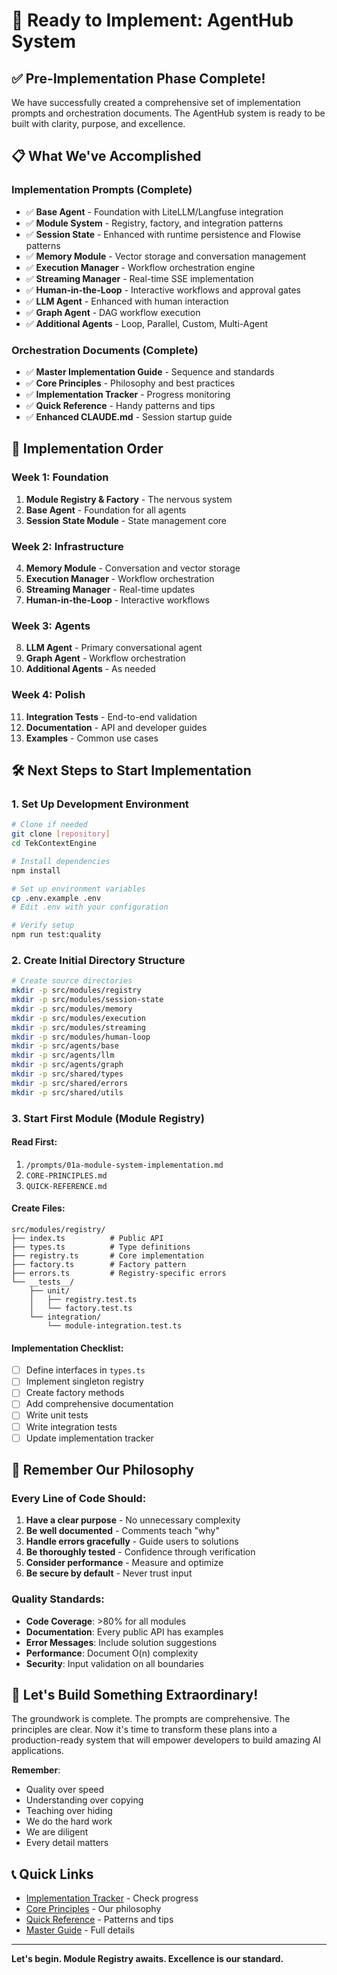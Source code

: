 # 🚀 Ready to Implement: AgentHub System

## ✅ Pre-Implementation Phase Complete!

We have successfully created a comprehensive set of implementation prompts and orchestration documents. The AgentHub system is ready to be built with clarity, purpose, and excellence.

## 📋 What We've Accomplished

### Implementation Prompts (Complete)
- ✅ **Base Agent** - Foundation with LiteLLM/Langfuse integration
- ✅ **Module System** - Registry, factory, and integration patterns
- ✅ **Session State** - Enhanced with runtime persistence and Flowise patterns
- ✅ **Memory Module** - Vector storage and conversation management
- ✅ **Execution Manager** - Workflow orchestration engine
- ✅ **Streaming Manager** - Real-time SSE implementation
- ✅ **Human-in-the-Loop** - Interactive workflows and approval gates
- ✅ **LLM Agent** - Enhanced with human interaction
- ✅ **Graph Agent** - DAG workflow execution
- ✅ **Additional Agents** - Loop, Parallel, Custom, Multi-Agent

### Orchestration Documents (Complete)
- ✅ **Master Implementation Guide** - Sequence and standards
- ✅ **Core Principles** - Philosophy and best practices
- ✅ **Implementation Tracker** - Progress monitoring
- ✅ **Quick Reference** - Handy patterns and tips
- ✅ **Enhanced CLAUDE.md** - Session startup guide

## 🎯 Implementation Order

### Week 1: Foundation
1. **Module Registry & Factory** - The nervous system
2. **Base Agent** - Foundation for all agents
3. **Session State Module** - State management core

### Week 2: Infrastructure
4. **Memory Module** - Conversation and vector storage
5. **Execution Manager** - Workflow orchestration
6. **Streaming Manager** - Real-time updates
7. **Human-in-the-Loop** - Interactive workflows

### Week 3: Agents
8. **LLM Agent** - Primary conversational agent
9. **Graph Agent** - Workflow orchestration
10. **Additional Agents** - As needed

### Week 4: Polish
11. **Integration Tests** - End-to-end validation
12. **Documentation** - API and developer guides
13. **Examples** - Common use cases

## 🛠️ Next Steps to Start Implementation

### 1. Set Up Development Environment
```bash
# Clone if needed
git clone [repository]
cd TekContextEngine

# Install dependencies
npm install

# Set up environment variables
cp .env.example .env
# Edit .env with your configuration

# Verify setup
npm run test:quality
```

### 2. Create Initial Directory Structure
```bash
# Create source directories
mkdir -p src/modules/registry
mkdir -p src/modules/session-state
mkdir -p src/modules/memory
mkdir -p src/modules/execution
mkdir -p src/modules/streaming
mkdir -p src/modules/human-loop
mkdir -p src/agents/base
mkdir -p src/agents/llm
mkdir -p src/agents/graph
mkdir -p src/shared/types
mkdir -p src/shared/errors
mkdir -p src/shared/utils
```

### 3. Start First Module (Module Registry)

#### Read First:
1. `/prompts/01a-module-system-implementation.md`
2. `CORE-PRINCIPLES.md`
3. `QUICK-REFERENCE.md`

#### Create Files:
```
src/modules/registry/
├── index.ts          # Public API
├── types.ts          # Type definitions
├── registry.ts       # Core implementation
├── factory.ts        # Factory pattern
├── errors.ts         # Registry-specific errors
└── __tests__/
    ├── unit/
    │   ├── registry.test.ts
    │   └── factory.test.ts
    └── integration/
        └── module-integration.test.ts
```

#### Implementation Checklist:
- [ ] Define interfaces in `types.ts`
- [ ] Implement singleton registry
- [ ] Create factory methods
- [ ] Add comprehensive documentation
- [ ] Write unit tests
- [ ] Write integration tests
- [ ] Update implementation tracker

## 💭 Remember Our Philosophy

### Every Line of Code Should:
1. **Have a clear purpose** - No unnecessary complexity
2. **Be well documented** - Comments teach "why"
3. **Handle errors gracefully** - Guide users to solutions
4. **Be thoroughly tested** - Confidence through verification
5. **Consider performance** - Measure and optimize
6. **Be secure by default** - Never trust input

### Quality Standards:
- **Code Coverage**: >80% for all modules
- **Documentation**: Every public API has examples
- **Error Messages**: Include solution suggestions
- **Performance**: Document O(n) complexity
- **Security**: Input validation on all boundaries

## 🎉 Let's Build Something Extraordinary!

The groundwork is complete. The prompts are comprehensive. The principles are clear. Now it's time to transform these plans into a production-ready system that will empower developers to build amazing AI applications.

**Remember**: 
- Quality over speed
- Understanding over copying
- Teaching over hiding
- We do the hard work
- We are diligent
- Every detail matters

## 📞 Quick Links
- [Implementation Tracker](./IMPLEMENTATION-TRACKER.md) - Check progress
- [Core Principles](./CORE-PRINCIPLES.md) - Our philosophy
- [Quick Reference](./QUICK-REFERENCE.md) - Patterns and tips
- [Master Guide](./prompts/00-master-implementation-orchestration.md) - Full details

---

**Let's begin. Module Registry awaits. Excellence is our standard.**